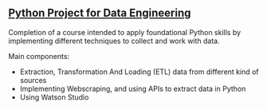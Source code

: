 ## <a href='https://www.coursera.org/learn/python-project-for-data-engineering'>Python Project for Data Engineering</a>
Completion of a course intended to apply foundational Python skills by implementing different techniques to collect and work with data. 

Main components:
- Extraction, Transformation And Loading (ETL) data from different kind of sources
- Implementing Webscraping, and using APIs to extract data in Python
- Using Watson Studio
